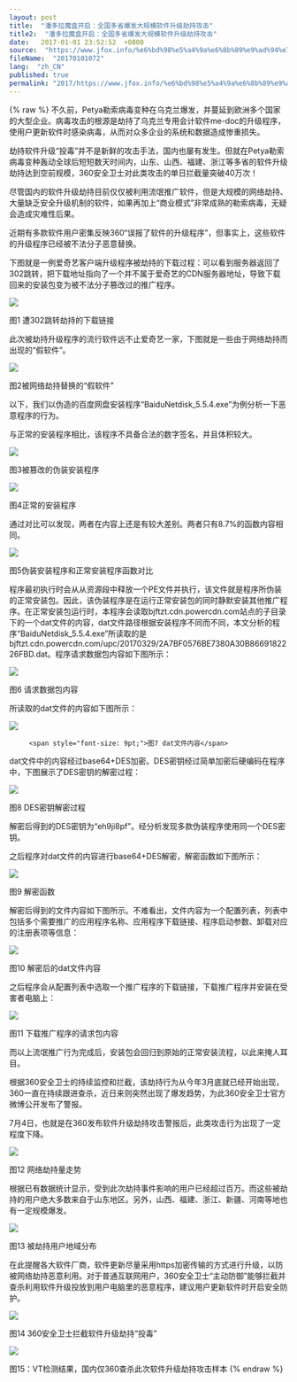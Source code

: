 ```yaml
---
layout: post
title:  "潘多拉魔盒开启：全国多省爆发大规模软件升级劫持攻击"
title2:  "潘多拉魔盒开启：全国多省爆发大规模软件升级劫持攻击"
date:   2017-01-01 23:52:52  +0800
source:  "https://www.jfox.info/%e6%bd%98%e5%a4%9a%e6%8b%89%e9%ad%94%e7%9b%92%e5%bc%80%e5%90%af%e5%85%a8%e5%9b%bd%e5%a4%9a%e7%9c%81%e7%88%86%e5%8f%91%e5%a4%a7%e8%a7%84%e6%a8%a1%e8%bd%af%e4%bb%b6%e5%8d%87%e7%ba%a7%e5%8a%ab%e6%8c%81.html"
fileName:  "20170101072"
lang:  "zh_CN"
published: true
permalink: "2017/https://www.jfox.info/%e6%bd%98%e5%a4%9a%e6%8b%89%e9%ad%94%e7%9b%92%e5%bc%80%e5%90%af%e5%85%a8%e5%9b%bd%e5%a4%9a%e7%9c%81%e7%88%86%e5%8f%91%e5%a4%a7%e8%a7%84%e6%a8%a1%e8%bd%af%e4%bb%b6%e5%8d%87%e7%ba%a7%e5%8a%ab%e6%8c%81.html"
---
```

{% raw %}
不久前，Petya勒索病毒变种在乌克兰爆发，并蔓延到欧洲多个国家的大型企业。病毒攻击的根源是劫持了乌克兰专用会计软件me-doc的升级程序，使用户更新软件时感染病毒，从而对众多企业的系统和数据造成惨重损失。

劫持软件升级“投毒”并不是新鲜的攻击手法，国内也屡有发生。但就在Petya勒索病毒变种轰动全球后短短数天时间内，山东、山西、福建、浙江等多省的软件升级劫持达到空前规模，360安全卫士对此类攻击的单日拦截量突破40万次！

尽管国内的软件升级劫持目前仅仅被利用流氓推广软件，但是大规模的网络劫持、大量缺乏安全升级机制的软件，如果再加上“商业模式”非常成熟的勒索病毒，无疑会造成灾难性后果。

近期有多款软件用户密集反映360“误报了软件的升级程序”，但事实上，这些软件的升级程序已经被不法分子恶意替换。

下图就是一例爱奇艺客户端升级程序被劫持的下载过程：可以看到服务器返回了302跳转，把下载地址指向了一个并不属于爱奇艺的CDN服务器地址，导致下载回来的安装包变为被不法分子篡改过的推广程序。

![](/wp-content/uploads/2017/07/1499261039.gif)

图1 遭302跳转劫持的下载链接

此次被劫持升级程序的流行软件远不止爱奇艺一家，下图就是一些由于网络劫持而出现的“假软件”。

![](/wp-content/uploads/2017/07/1499261039.gif)

图2被网络劫持替换的“假软件”

以下，我们以伪造的百度网盘安装程序“BaiduNetdisk_5.5.4.exe”为例分析一下恶意程序的行为。

与正常的安装程序相比，该程序不具备合法的数字签名，并且体积较大。

![](/wp-content/uploads/2017/07/1499261039.gif)

图3被篡改的伪装安装程序

![](/wp-content/uploads/2017/07/1499261039.gif)

图4正常的安装程序

通过对比可以发现，两者在内容上还是有较大差别。两者只有8.7%的函数内容相同。

![](/wp-content/uploads/2017/07/1499261039.gif)

图5伪装安装程序和正常安装程序函数对比

程序最初执行时会从从资源段中释放一个PE文件并执行，该文件就是程序所伪装的正常安装包。因此，该伪装程序是在运行正常安装包的同时静默安装其他推广程序。在正常安装包运行时，本程序会读取bjftzt.cdn.powercdn.com站点的子目录下的一个dat文件的内容，dat文件路径根据安装程序不同而不同，本文分析的程序“BaiduNetdisk_5.5.4.exe”所读取的是bjftzt.cdn.powercdn.com/upc/20170329/2A7BF0576BE7380A30B8669182226FBD.dat。程序请求数据包内容如下图所示：

![](/wp-content/uploads/2017/07/1499261039.gif)

图6 请求数据包内容

所读取的dat文件的内容如下图所示：

![](/wp-content/uploads/2017/07/1499261039.gif)

         <span style="font-size: 9pt;">图7 dat文件内容</span>
    

dat文件中的内容经过base64+DES加密。DES密钥经过简单加密后硬编码在程序中，下图展示了DES密钥的解密过程：

![](/wp-content/uploads/2017/07/1499261039.gif)

图8 DES密钥解密过程

解密后得到的DES密钥为“eh9ji8pf”。经分析发现多款伪装程序使用同一个DES密钥。

之后程序对dat文件的内容进行base64+DES解密，解密函数如下图所示：

![](/wp-content/uploads/2017/07/1499261039.gif)

图9 解密函数

解密后得到的文件内容如下图所示。不难看出，文件内容为一个配置列表，列表中包括多个需要推广的应用程序名称、应用程序下载链接、程序启动参数、卸载对应的注册表项等信息：

![](/wp-content/uploads/2017/07/1499261039.gif)

图10 解密后的dat文件内容

之后程序会从配置列表中选取一个推广程序的下载链接，下载推广程序并安装在受害者电脑上：

![](/wp-content/uploads/2017/07/1499261039.gif)

图11 下载推广程序的请求包内容

而以上流氓推广行为完成后，安装包会回归到原始的正常安装流程，以此来掩人耳目。

根据360安全卫士的持续监控和拦截，该劫持行为从今年3月底就已经开始出现，360一直在持续跟进查杀，近日来则突然出现了爆发趋势，为此360安全卫士官方微博公开发布了警报。

7月4日，也就是在360发布软件升级劫持攻击警报后，此类攻击行为出现了一定程度下降。

![](/wp-content/uploads/2017/07/1499261039.gif)

图12 网络劫持量走势

根据已有数据统计显示，受到此次劫持事件影响的用户已经超过百万。而这些被劫持的用户绝大多数来自于山东地区。另外，山西、福建、浙江、新疆、河南等地也有一定规模爆发。

![](/wp-content/uploads/2017/07/1499261039.gif)

图13 被劫持用户地域分布

在此提醒各大软件厂商，软件更新尽量采用https加密传输的方式进行升级，以防被网络劫持恶意利用。对于普通互联网用户，360安全卫士“主动防御”能够拦截并查杀利用软件升级投放到用户电脑里的恶意程序，建议用户更新软件时开启安全防护。

![](/wp-content/uploads/2017/07/1499261039.gif)

图14 360安全卫士拦截软件升级劫持“投毒”

![](/wp-content/uploads/2017/07/1499261039.gif)

图15：VT检测结果，国内仅360查杀此次软件升级劫持攻击样本
{% endraw %}
